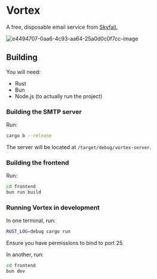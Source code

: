# Vortex

A free, disposable email service from [Skyfall.](https://skyfall.dino.icu)

![e4494707-0aa6-4c93-aa64-25a0d0c0f7cc-image](https://github.com/SkyfallWasTaken/vortex.email/assets/55807755/96ed167b-5ace-4b25-ae4a-1b4e1053919f)

## Building

You will need:
- Rust
- Bun
- Node.js (to actually run the project)

### Building the SMTP server

Run:
```bash
cargo b --release
```
The server will be located at `/target/debug/vortex-server`.

### Building the frontend

Run:
```bash
cd frontend
bun run build
```

### Running Vortex in development

In one terminal, run:
```bash
RUST_LOG=debug cargo run
```
Ensure you have permissions to bind to port 25.

In another, run:
```bash
cd frontend
bun dev
```
